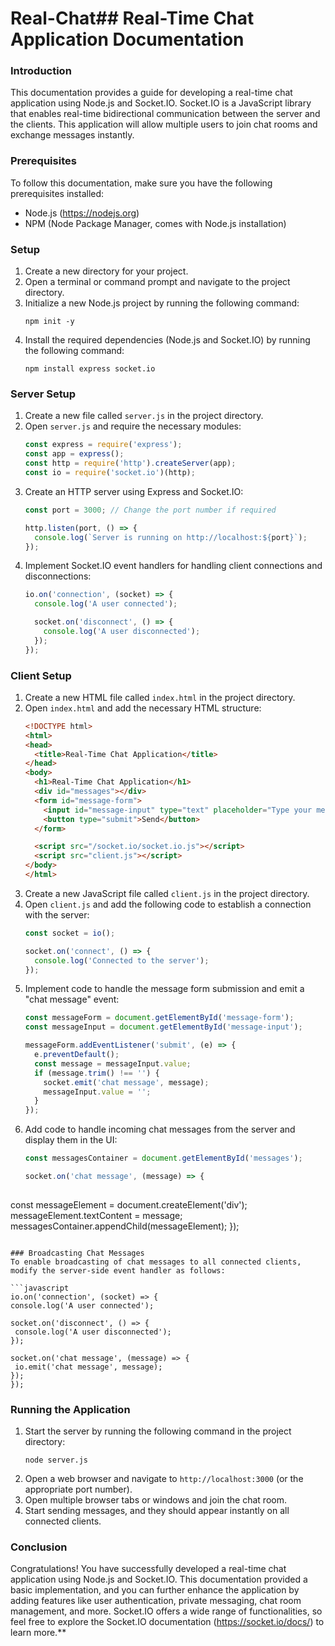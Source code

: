 # Real-Chat## Real-Time Chat Application Documentation

### Introduction
This documentation provides a guide for developing a real-time chat application using Node.js and Socket.IO. Socket.IO is a JavaScript library that enables real-time bidirectional communication between the server and the clients. This application will allow multiple users to join chat rooms and exchange messages instantly.

### Prerequisites
To follow this documentation, make sure you have the following prerequisites installed:

- Node.js (https://nodejs.org)
- NPM (Node Package Manager, comes with Node.js installation)

### Setup
1. Create a new directory for your project.
2. Open a terminal or command prompt and navigate to the project directory.
3. Initialize a new Node.js project by running the following command:
   ```
   npm init -y
   ```
4. Install the required dependencies (Node.js and Socket.IO) by running the following command:
   ```
   npm install express socket.io
   ```

### Server Setup
1. Create a new file called `server.js` in the project directory.
2. Open `server.js` and require the necessary modules:
   ```javascript
   const express = require('express');
   const app = express();
   const http = require('http').createServer(app);
   const io = require('socket.io')(http);
   ```
3. Create an HTTP server using Express and Socket.IO:
   ```javascript
   const port = 3000; // Change the port number if required

   http.listen(port, () => {
     console.log(`Server is running on http://localhost:${port}`);
   });
   ```
4. Implement Socket.IO event handlers for handling client connections and disconnections:
   ```javascript
   io.on('connection', (socket) => {
     console.log('A user connected');

     socket.on('disconnect', () => {
       console.log('A user disconnected');
     });
   });
   ```

### Client Setup
1. Create a new HTML file called `index.html` in the project directory.
2. Open `index.html` and add the necessary HTML structure:
   ```html
   <!DOCTYPE html>
   <html>
   <head>
     <title>Real-Time Chat Application</title>
   </head>
   <body>
     <h1>Real-Time Chat Application</h1>
     <div id="messages"></div>
     <form id="message-form">
       <input id="message-input" type="text" placeholder="Type your message" />
       <button type="submit">Send</button>
     </form>

     <script src="/socket.io/socket.io.js"></script>
     <script src="client.js"></script>
   </body>
   </html>
   ```
3. Create a new JavaScript file called `client.js` in the project directory.
4. Open `client.js` and add the following code to establish a connection with the server:
   ```javascript
   const socket = io();

   socket.on('connect', () => {
     console.log('Connected to the server');
   });
   ```
5. Implement code to handle the message form submission and emit a "chat message" event:
   ```javascript
   const messageForm = document.getElementById('message-form');
   const messageInput = document.getElementById('message-input');

   messageForm.addEventListener('submit', (e) => {
     e.preventDefault();
     const message = messageInput.value;
     if (message.trim() !== '') {
       socket.emit('chat message', message);
       messageInput.value = '';
     }
   });
   ```
6. Add code to handle incoming chat messages from the server and display them in the UI:
   ```javascript
   const messagesContainer = document.getElementById('messages');

   socket.on('chat message', (message) => {
    

 const messageElement = document.createElement('div');
     messageElement.textContent = message;
     messagesContainer.appendChild(messageElement);
   });
   ```

### Broadcasting Chat Messages
To enable broadcasting of chat messages to all connected clients, modify the server-side event handler as follows:

```javascript
io.on('connection', (socket) => {
  console.log('A user connected');

  socket.on('disconnect', () => {
    console.log('A user disconnected');
  });

  socket.on('chat message', (message) => {
    io.emit('chat message', message);
  });
});
```

### Running the Application
1. Start the server by running the following command in the project directory:
   ```
   node server.js
   ```
2. Open a web browser and navigate to `http://localhost:3000` (or the appropriate port number).
3. Open multiple browser tabs or windows and join the chat room.
4. Start sending messages, and they should appear instantly on all connected clients.

### Conclusion
Congratulations! You have successfully developed a real-time chat application using Node.js and Socket.IO. This documentation provided a basic implementation, and you can further enhance the application by adding features like user authentication, private messaging, chat room management, and more. Socket.IO offers a wide range of functionalities, so feel free to explore the Socket.IO documentation (https://socket.io/docs/) to learn more.**
